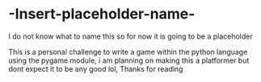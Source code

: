# -Insert-placeholder-name-
I do not know what to name this so for now it is going to be a placeholder

This is a personal challenge to write a game within the python language using the pygame module, i am planning on making this a platformer but dont expect it to be any good lol, Thanks for reading
